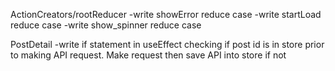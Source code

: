 ActionCreators/rootReducer
  -write showError reduce case
  -write startLoad reduce case
  -write show_spinner reduce case


PostDetail
  -write if statement in useEffect checking if post id is in store prior to making API request. Make request then save API into store if not


